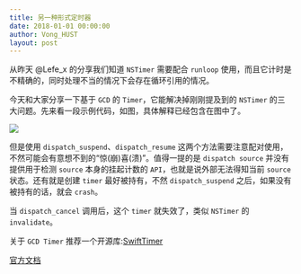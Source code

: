 ```yaml
---
title: 另一种形式定时器
date: 2018-01-01 00:00:00
author: Vong_HUST
layout: post
---
```



从昨天 @Lefe_x 的分享我们知道 `NSTimer` 需要配合 `runloop` 使用，而且它计时是不精确的，同时处理不当的情况下会存在循环引用的情况。

今天和大家分享一下基于 `GCD` 的 `Timer`，它能解决掉刚刚提及到的 `NSTimer` 的三大问题。先来看一段示例代码，如图，具体解释已经包含在图中了。

![](https://github.com/southpeak/iOS-tech-set/blob/master/images/2018/01/15-1.jpg?raw=true)

但是使用 `dispatch_suspend`、`dispatch_resume` 这两个方法需要注意配对使用，不然可能会有意想不到的“惊(崩)喜(溃)”。值得一提的是 `dispatch source` 并没有提供用于检测 `source` 本身的挂起计数的 `API`，也就是说外部无法得知当前 `source` 状态。还有就是创建 `timer` 最好被持有，不然 `dispatch_suspend` 之后，如果没有被持有的话，就会 `crash`。

当 `dispatch_cancel` 调用后，这个 `timer` 就失效了，类似 `NSTimer` 的 `invalidate`。

关于 `GCD Timer` 推荐一个开源库:[SwiftTimer](https://github.com/100mango/SwiftTimer)

[官方文档](http://t.cn/RQmIIpV)
